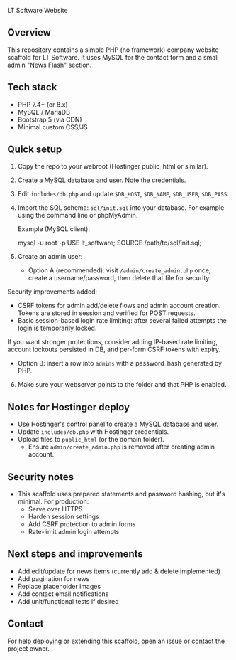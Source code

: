 LT Software Website

Overview
--------
This repository contains a simple PHP (no framework) company website scaffold for LT Software. It uses MySQL for the contact form and a small admin "News Flash" section.

Tech stack
----------
- PHP 7.4+ (or 8.x)
- MySQL / MariaDB
- Bootstrap 5 (via CDN)
- Minimal custom CSS/JS

Quick setup
-----------
1. Copy the repo to your webroot (Hostinger public_html or similar).
2. Create a MySQL database and user. Note the credentials.
3. Edit `includes/db.php` and update `$DB_HOST`, `$DB_NAME`, `$DB_USER`, `$DB_PASS`.
4. Import the SQL schema: `sql/init.sql` into your database. For example using the command line or phpMyAdmin.

   Example (MySQL client):

   mysql -u root -p
   USE lt_software;
   SOURCE /path/to/sql/init.sql;

5. Create an admin user:
   - Option A (recommended): visit `/admin/create_admin.php` once, create a username/password, then delete that file for security.

Security improvements added:
- CSRF tokens for admin add/delete flows and admin account creation. Tokens are stored in session and verified for POST requests.
- Basic session-based login rate limiting: after several failed attempts the login is temporarily locked.

If you want stronger protections, consider adding IP-based rate limiting, account lockouts persisted in DB, and per-form CSRF tokens with expiry.
   - Option B: insert a row into `admins` with a password_hash generated by PHP.

6. Make sure your webserver points to the folder and that PHP is enabled.

Notes for Hostinger deploy
--------------------------
- Use Hostinger's control panel to create a MySQL database and user.
- Update `includes/db.php` with Hostinger credentials.
- Upload files to `public_html` (or the domain folder).
   - Ensure `admin/create_admin.php` is removed after creating admin account.

Security notes
--------------
- This scaffold uses prepared statements and password hashing, but it's minimal. For production:
  - Serve over HTTPS
  - Harden session settings
  - Add CSRF protection to admin forms
  - Rate-limit admin login attempts

Next steps and improvements
---------------------------
- Add edit/update for news items (currently add & delete implemented)
- Add pagination for news
- Replace placeholder images
- Add contact email notifications
- Add unit/functional tests if desired

Contact
-------
For help deploying or extending this scaffold, open an issue or contact the project owner.
